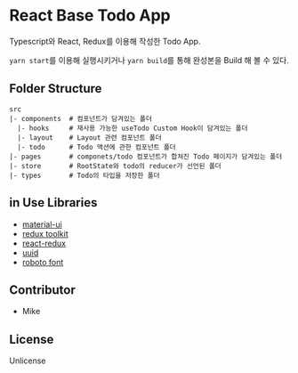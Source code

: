 # React Base Todo App

Typescript와 React, Redux를 이용해 작성한 Todo App.


`yarn start`를 이용해 실행시키거나 `yarn build`를 통해 완성본을 Build 해 볼 수 있다.

## Folder Structure

``` text
src
|- components  # 컴포넌트가 담겨있는 폴더
  |- hooks     # 재사용 가능한 useTodo Custom Hook이 담겨있는 폴더
  |- layout    # Layout 관련 컴포넌트 폴더
  |- todo      # Todo 액션에 관한 컴포넌트 폴더
|- pages       # componets/todo 컴포넌트가 합쳐진 Todo 페이지가 담겨있는 폴더
|- store       # RootState와 todo의 reducer가 선언된 폴더
|- types       # Todo의 타입을 저장한 폴더
```

## in Use Libraries

- [material-ui](https://material-ui.com/)
- [redux toolkit](https://redux-toolkit.js.org/)
- [react-redux](https://react-redux.js.org/)
- [uuid](https://github.com/uuidjs/uuid)
- [roboto font](https://www.npmjs.com/package/@fontsource/roboto)

## Contributor

- Mike

## License

Unlicense
